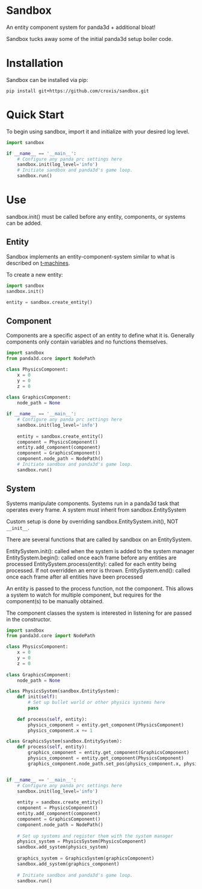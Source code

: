 Sandbox
=======

An entity component system for panda3d + additional bloat!

Sandbox tucks away some of the initial panda3d setup boiler code.

# Installation

Sandbox can be installed via pip:

```
pip install git+https://github.com/croxis/sandbox.git
```

# Quick Start

To begin using sandbox, import it and initialize with your desired log level.

```python
import sandbox

if __name__ == '__main__':
    # Configure any panda prc settings here
    sandbox.init(log_level='info')
    # Initiate sandbox and panda3d's game loop.
    sandbox.run()
```


# Use

sandbox.init() must be called before any entity, components, or systems can be added.

## Entity

Sandbox implements an entity-component-system similar to what is described on [t-machines](http://t-machine.org/index.php/2007/09/03/entity-systems-are-the-future-of-mmog-development-part-1/).

To create a new entity:
```python
import sandbox
sandbox.init()

entity = sandbox.create_entity()
```

## Component

Components are a specific aspect of an entity to define what it is. Generally components only contain variables and no functions themselves.


```python
import sandbox
from panda3d.core import NodePath

class PhysicsComponent:
    x = 0
    y = 0
    z = 0
    
class GraphicsComponent:
    node_path = None

if __name__ == '__main__':
    # Configure any panda prc settings here
    sandbox.init(log_level='info')
    
    entity = sandbox.create_entity()
    component = PhysicsComponent()
    entity.add_component(component)
    component = GraphicsComponent()
    component.node_path = NodePath()
    # Initiate sandbox and panda3d's game loop.
    sandbox.run()
```

## System

Systems manipulate components. Systems run in a panda3d task that operates every frame.
A system must inherit from sandbox.EntitySystem

Custom setup is done by overriding sandbox.EntitySystem.init(), NOT ```__init__```.

There are several functions that are called by sandbox on an EntitySystem.

EntitySystem.init(): called when the system is added to the system manager
EntitySystem.begin(): called once each frame before any entities are processed
EntitySystem.process(entity): called for each entity being processed. If not overridden an error is thrown.
EntitySystem.end(): called once each frame after all entities have been processed

An entity is passed to the process function, not the component. This allows a system to watch for multiple component, but requires for the component(s) to be manually obtained.

The component classes the system is interested in listening for are passed in the constructor.

```python
import sandbox
from panda3d.core import NodePath

class PhysicsComponent:
    x = 0
    y = 0
    z = 0
    
class GraphicsComponent:
    node_path = None

class PhysicsSystem(sandbox.EntitySystem):
    def init(self):
        # Set up bullet world or other physics systems here
        pass
    
    def process(self, entity):
        physics_component = entity.get_component(PhysicsComponent)
        physics_component.x += 1

class GraphicsSystem(sandbox.EntitySystem):
    def process(self, entity):
        graphics_component = entity.get_component(GraphicsComponent)
        physics_component = entity.get_component(PhysicsComponent)
        graphics_component.node_path.set_pos(physics_component.x, physics_component.y, physics_component.z)


if __name__ == '__main__':
    # Configure any panda prc settings here
    sandbox.init(log_level='info')
    
    entity = sandbox.create_entity()
    component = PhysicsComponent()
    entity.add_component(component)
    component = GraphicsComponent()
    component.node_path = NodePath()
    
    # Set up systems and register them with the system manager
    physics_system = PhysicsSystem(PhysicsComponent)
    sandbox.add_system(physics_system)
    
    graphics_system = GraphicsSystem(graphicsComponent)
    sandbox.add_system(graphics_component)
    
    # Initiate sandbox and panda3d's game loop.
    sandbox.run()
```



